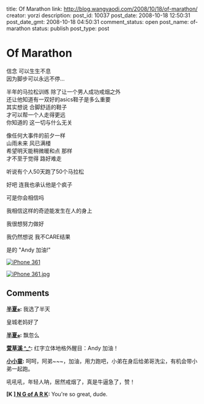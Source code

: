 title: Of Marathon
link: http://blog.wangyaodi.com/2008/10/18/of-marathon/
creator: yorzi
description: 
post_id: 10037
post_date: 2008-10-18 12:50:31
post_date_gmt: 2008-10-18 04:50:31
comment_status: open
post_name: of-marathon
status: publish
post_type: post

# Of Marathon

信念 可以生生不息  
因为脚步可以永远不停...

半年的马拉松训练 除了让一个男人成功戒烟之外  
还让他知道有一双好的asics鞋子是多么重要  
其实想说 合脚舒适的鞋子  
才可以帮一个人走得更远  
你知道的 这一切与什么无关

像任何大事件的前夕一样  
山雨未来 风已满楼  
希望明天能稍微暖和点 那样  
才不至于觉得 路好难走  
  


听说有个人50天跑了50个马拉松

好吧 连我也承认他是个疯子

可是你会相信吗

我相信这样的奇迹能发生在人的身上

  


我很想努力做好

我仍然想说 我不CARE结果

是的 "Andy 加油!"  
  
[![iPhone 361](http://blufiles.storage.live.com/y1pnxJhyW_YNf0ov5E15V2Bq-vBBqlSiC0_uI69qsc9cOrtbPpg1ICrmIKR5ur2IGq4bFRO5iaVYnA)](http://blufiles.storage.live.com/y1pnxJhyW_YNf0ov5E15V2Bq-vBBqlSiC0_uI69qsc9cOrtbPpg1ICrmIKR5ur2IGq4bFRO5iaVYnA)  


[![iPhone 361.jpg](http://storage.live.com/items/965972BA8A8C5C91!307:Thumbnail)](http://storage.live.com/items/965972BA8A8C5C91!307)

## Comments

**[半夏๑](#102 "2008-10-18 15:22:02"):** 我选了半天

皇城老妈好了

**[半夏๑](#103 "2008-10-18 15:48:55"):** 飘忽么

**[萱草溪 ^_^](#104 "2008-10-19 19:01:52"):** 红字立体地格外醒目：Andy 加油！

**[小小童](#105 "2008-10-19 23:50:25"):** 呵呵，阿弟~~~，加油，用力跑吧，小弟在身后给弟哥洗尘，有机会带小弟一起跑。

吼吼吼，年轻人呐，居然戒烟了，真是牛逼急了，赞！

**[K ][ N G of A R K](#106 "2008-10-20 11:00:18"):** You're so great, dude.

